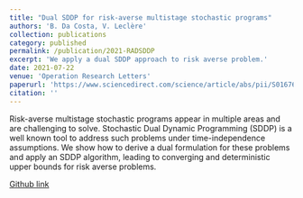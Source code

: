 ```yaml
---
title: "Dual SDDP for risk-averse multistage stochastic programs"
authors: 'B. Da Costa, V. Leclère'
collection: publications
category: published
permalink: /publication/2021-RADSDDP
excerpt: 'We apply a dual SDDP approach to risk averse problem.'
date: 2021-07-22
venue: 'Operation Research Letters'
paperurl: 'https://www.sciencedirect.com/science/article/abs/pii/S0167637723000603'
citation: ''
---
```

Risk-averse multistage stochastic programs appear in multiple areas and are challenging to solve. Stochastic Dual Dynamic Programming (SDDP) is a well known tool to address such problems under time-independence assumptions. We show how to derive a dual formulation for these problems and apply an SDDP algorithm, leading to converging and deterministic upper bounds for risk averse problems.

[Github link](https://github.com/bfpc/DualSDDP.jl)
